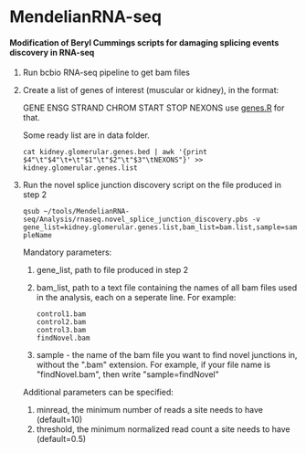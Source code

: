 # MendelianRNA-seq

#### Modification of Beryl Cummings scripts for damaging splicing events discovery in RNA-seq

1. Run bcbio RNA-seq pipeline to get bam files

2. Create a list of genes of interest (muscular or kidney), in the format:

	GENE	ENSG	STRAND	CHROM	START	STOP	NEXONS
	use [genes.R](https://github.com/naumenko-sa/bioscripts/blob/master/genes.R) for that.

	Some ready list are in data folder.

	```cat kidney.glomerular.genes.bed | awk '{print $4"\t"$4"\t+\t"$1"\t"$2"\t"$3"\tNEXONS"}' >> kidney.glomerular.genes.list```

3. Run the novel splice junction discovery script on the file produced in step 2 

	```qsub ~/tools/MendelianRNA-seq/Analysis/rnaseq.novel_splice_junction_discovery.pbs -v gene_list=kidney.glomerular.genes.list,bam_list=bam.list,sample=sampleName```

	Mandatory parameters:
	1. gene_list, path to file produced in step 2
	2. bam_list, path to a text file containing the names of all bam files used in the analysis, each on a seperate line. For example:

		```
		control1.bam
		control2.bam
		control3.bam
		findNovel.bam
		```

	3. sample - the name of the bam file you want to find novel junctions in, without the ".bam" extension. For example, if your file name is "findNovel.bam", then write "sample=findNovel"

	Additional parameters can be specified:
	1. minread, the minimum number of reads a site needs to have (default=10)
	2. threshold, the minimum normalized read count a site needs to have (default=0.5)
	


